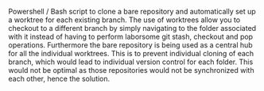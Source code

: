 Powershell / Bash script to clone a bare repository and automatically set up a worktree for each existing branch.
The use of worktrees allow you to checkout to a different branch by simply navigating to the folder associated with it
instead of having to perform laborsome git stash, checkout and pop operations. Furthermore the bare repository is
being used as a central hub for all the individual worktrees. This is to prevent individual cloning of each branch,
which would lead to individual version control for each folder. This would not be optimal as those repositories
would not be synchronized with each other, hence the solution.

